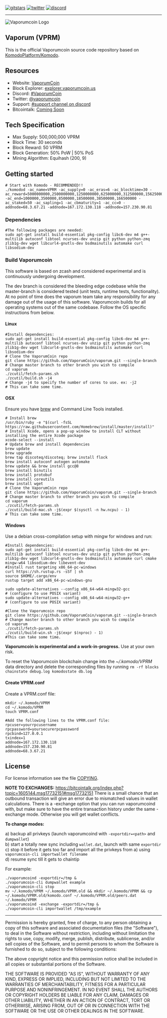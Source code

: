 [![gitstars](https://img.shields.io/github/stars/vaporumCoin/vaporumcoin?style=social)](https://github.com/VaporumCoin/vaporumcoin/stargazers)
[![twitter](https://img.shields.io/twitter/follow/vaporumcoin?style=social)](https://twitter.com/vaporumcoin)
[![discord](https://img.shields.io/discord/701937565929963581)](https://vaporum.co/discord)

---
![Vaporumcoin Logo](https://i.imgur.com/M36xYoN.png "Vaporumcoin Logo")


## Vaporum (VPRM)

This is the official Vaporumcoin source code repository based on [KomodoPlatform/Komodo](https://github.com/KomodoPlatform/komodo).

## Resources

- Website:        [VaporumCoin](https://vaporumcoin.us/)
- Block Explorer: [explorer.vaporumcoin.us](https://explorer.vaporumcoin.us/)
- Discord:        [#VaporumCoin](https://discord.gg/QSwCykhF)
- Twitter:        [@vaporumcoin](https://twitter.com/VaporumCoin)
- Support:        [#support channel on discord](https://discord.com/channels/1022595531488362527/1022597438822957106)
- Bitcointalk:    [Coming Soon](https://bitcointalk.org)

## Tech Specification
- Max Supply: 500,000,000 VPRM
- Block Time: 30 seconds
- Block Reward: 50 VPRM
- Block Generation: 50% PoW | 50% PoS
- Mining Algorithm: Equihash (200, 9)

## Getting started

```shell
# Start with Komodo - RECOMMENDED!!
./komodod -ac_name=VPRM -ac_supply=0 -ac_eras=6 -ac_blocktime=30 -ac_reward=5000000000,2500000000,1250000000,625000000,312500000,156250000 -ac_end=1000000,3500000,8500000,18500000,38500000,166500000 -ac_staked=50 -ac_sapling=1 -ac_cbmaturity=1 -ac_cc=0 -addnode=68.3.67.21 -addnode=167.172.130.118 -addnode=157.230.90.81
```

### Dependencies

```shell
#The following packages are needed:
sudo apt-get install build-essential pkg-config libc6-dev m4 g++-multilib autoconf libtool ncurses-dev unzip git python python-zmq zlib1g-dev wget libcurl4-gnutls-dev bsdmainutils automake curl libsodium-dev
```

### Build Vaporumcoin

This software is based on zcash and considered experimental and is continuously undergoing development.

The dev branch is considered the bleeding edge codebase while the master-branch is considered tested (unit tests, runtime tests, functionality). At no point of time does the vaporum team take any responsibility for any damage out of the usage of this software.
Vaporumcoin builds for all operating systems out of the same codebase. Follow the OS specific instructions from below.

#### Linux
```shell
#Install dependencies:
sudo apt-get install build-essential pkg-config libc6-dev m4 g++-multilib autoconf libtool ncurses-dev unzip git python python-zmq zlib1g-dev wget libcurl4-gnutls-dev bsdmainutils automake curl libsodium-dev
# Clone the VaporumCoin repo
git clone https://github.com/VaporumCoin/vaporum.git --single-branch
# Change master branch to other branch you wish to compile
cd vaporum
./zcutil/fetch-params.sh
./zcutil/build.sh -j4
# Change -j4 to specify the number of cores to use. ex: -j2
# This can take some time.
```


#### OSX
Ensure you have [brew](https://brew.sh) and Command Line Tools installed.
```shell
# Install brew
/usr/bin/ruby -e "$(curl -fsSL https://raw.githubusercontent.com/Homebrew/install/master/install)"
# Install Xcode, opens a pop-up window to install CLT without installing the entire Xcode package
xcode-select --install
# Update brew and install dependencies
brew update
brew upgrade
brew tap discoteq/discoteq; brew install flock
brew install autoconf autogen automake
brew update && brew install gcc@8
brew install binutils
brew install protobuf
brew install coreutils
brew install wget
# Clone the VaporumCoin repo
git clone https://github.com/VaporumCoin/vaporum.git --single-branch
# Change master branch to other branch you wish to compile
cd vaporum
./zcutil/fetch-params.sh
./zcutil/build-mac.sh -j$(expr $(sysctl -n hw.ncpu) - 1)
# This can take some time.
```

#### Windows
Use a debian cross-compilation setup with mingw for windows and run:
```shell
#Install dependencies:
sudo apt-get install build-essential pkg-config libc6-dev m4 g++-multilib autoconf libtool ncurses-dev unzip git python python-zmq zlib1g-dev wget libcurl4-gnutls-dev bsdmainutils automake curl cmake mingw-w64 libsodium-dev libevent-dev
#Install rust targeting x86_64-pc-windows
curl https://sh.rustup.rs -sSf | sh
source $HOME/.cargo/env
rustup target add x86_64-pc-windows-gnu

sudo update-alternatives --config x86_64-w64-mingw32-gcc
# (configure to use POSIX variant)
sudo update-alternatives --config x86_64-w64-mingw32-g++
# (configure to use POSIX variant)

#Clone the Vaporumcoin repo
git clone https://github.com/VaporumCoin/vaporum.git --single-branch
# Change master branch to other branch you wish to compile
cd vaporum
./zcutil/fetch-params.sh
./zcutil/build-win.sh -j$(expr $(nproc) - 1)
#This can take some time.
```
**Vaporumcoin is experimental and a work-in-progress.** Use at your own risk.

To reset the Vaporumcoin blockchain change into the *~/.komodo/VPRM* data directory and delete the corresponding files by running `rm -rf blocks chainstate debug.log komodostate db.log`

#### Create VPRM.conf

Create a VPRM.conf file:

```
mkdir ~/.komodo/VPRM
cd ~/.komodo/VPRM
touch VPRM.conf

#Add the following lines to the VPRM.conf file:
rpcuser=yourrpcusername
rpcpassword=yoursecurerpcpassword
rpcbind=127.0.0.1
txindex=1
addnode=167.172.130.118
addnode=157.230.90.81
addnode=68.3.67.21

```

License
-------
For license information see the file [COPYING](COPYING).

**NOTE TO EXCHANGES:**
https://bitcointalk.org/index.php?topic=1605144.msg17732151#msg17732151
There is a small chance that an outbound transaction will give an error due to mismatched values in wallet calculations. There is a -exchange option that you can run vaporumcoind with, but make sure to have the entire transaction history under the same -exchange mode. Otherwise you will get wallet conflicts.

**To change modes:**

a) backup all privkeys (launch vaporumcoind with `-exportdir=<path>` and `dumpwallet`)  
b) start a totally new sync including `wallet.dat`, launch with same `exportdir`  
c) stop it before it gets too far and import all the privkeys from a) using `vaporumcoin-cli importwallet filename`  
d) resume sync till it gets to chaintip  

For example:
```shell
./vaporumcoind -exportdir=/tmp &
./vaporumcoin-cli dumpwallet example
./vaporumcoin-cli stop
mv ~/.komodo/VPRM ~/.komodo/VPRM.old && mkdir ~/.komodo/VPRM && cp ~/.komodo/VPRM.old/komodo.conf ~/.komodo/VPRM.old/peers.dat ~/.komodo/VPRM
./vaporumcoind -exchange -exportdir=/tmp &
./vaporumcoin-cli importwallet /tmp/example
```
---


Permission is hereby granted, free of charge, to any person obtaining a copy of this software and associated documentation files (the "Software"), to deal in the Software without restriction, including without limitation the rights to use, copy, modify, merge, publish, distribute, sublicense, and/or sell copies of the Software, and to permit persons to whom the Software is furnished to do so, subject to the following conditions:

The above copyright notice and this permission notice shall be included in all copies or substantial portions of the Software.

THE SOFTWARE IS PROVIDED "AS IS", WITHOUT WARRANTY OF ANY KIND, EXPRESS OR IMPLIED, INCLUDING BUT NOT LIMITED TO THE WARRANTIES OF MERCHANTABILITY, FITNESS FOR A PARTICULAR PURPOSE AND NONINFRINGEMENT. IN NO EVENT SHALL THE AUTHORS OR COPYRIGHT HOLDERS BE LIABLE FOR ANY CLAIM, DAMAGES OR OTHER LIABILITY, WHETHER IN AN ACTION OF CONTRACT, TORT OR OTHERWISE, ARISING FROM, OUT OF OR IN CONNECTION WITH THE SOFTWARE OR THE USE OR OTHER DEALINGS IN THE SOFTWARE.
